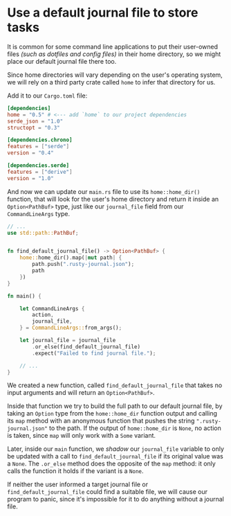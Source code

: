 # Use a default journal file to store tasks

It is common for some command line applications to put their user-owned files *(such as dotfiles and config files)* in their home directory, so we might place our default journal file there too.

Since home directories will vary depending on the user's operating system, we will rely on a third party crate called `home` to infer that directory for us.

Add it to our `Cargo.toml` file:

```toml
[dependencies]
home = "0.5" # <--- add `home` to our project dependencies
serde_json = "1.0"
structopt = "0.3"

[dependencies.chrono]
features = ["serde"]
version = "0.4"

[dependencies.serde]
features = ["derive"]
version = "1.0"
```

And now we can update our `main.rs` file to use its `home::home_dir()` function, that will look for the user's home directory and return it inside an `Option<PathBuf>` type, just like our `journal_file` field from our `CommandLineArgs` type.

```rust
// ...
use std::path::PathBuf;


fn find_default_journal_file() -> Option<PathBuf> {
    home::home_dir().map(|mut path| {
        path.push(".rusty-journal.json");
        path
    })
}

fn main() {

    let CommandLineArgs {
        action,
        journal_file,
    } = CommandLineArgs::from_args();

    let journal_file = journal_file
        .or_else(find_default_journal_file)
        .expect("Failed to find journal file.");

    // ...
}
```

We created a new function, called `find_default_journal_file` that takes no input arguments and will return an `Option<PathBuf>`.

Inside that function we try to build the full path to our default journal file, by taking an
`Option` type from the `home::home_dir` function output and calling its `map` method with an
anonymous function that pushes the string `".rusty-journal.json"` to the path. If the output of `home::home_dir` is `None`, no action is taken, since `map` will only work with a `Some` variant.

Later, inside our `main` function, we *shadow* our `journal_file` variable to only be updated with a call to `find_default_journal_file` if its original value was a `None`. The `.or_else` method does the opposite of the `map` method: it only calls the function it holds if the variant is a `None`.

If neither the user informed a target journal file or `find_default_journal_file` could find a
suitable file, we will cause our program to panic, since it's impossible for it to do anything
without a journal file.
